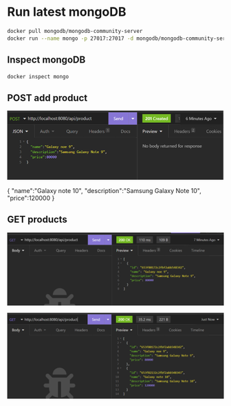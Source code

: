 # Run latest mongoDB
```bash
docker pull mongodb/mongodb-community-server
docker run --name mongo -p 27017:27017 -d mongodb/mongodb-community-server:latest
```

## Inspect mongoDB

```bash
docker inspect mongo
```



## POST add product 

![image-20231030131308809](./README.assets/image-20231030131308809.png)

{
"name":"Galaxy note 10",
"description":"Samsung Galaxy Note 10",
"price":120000
}

## GET products

![image-20231030131422894](./README.assets/image-20231030131422894.png)

![image-20231030131456747](./README.assets/image-20231030131456747.png)